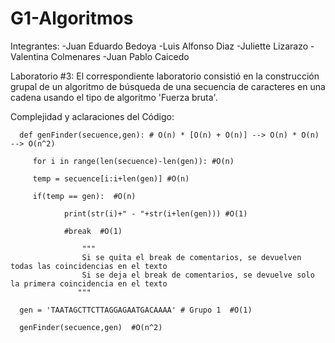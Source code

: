 # G1-Algoritmos
Integrantes:
  -Juan Eduardo Bedoya
  -Luis Alfonso Diaz 
  -Juliette Lizarazo
  -Valentina Colmenares
  -Juan Pablo Caicedo
 
 Laboratorio #3:
 El correspondiente laboratorio consistió en la construcción grupal de un algoritmo de búsqueda de una secuencia de caracteres en una cadena usando el tipo de algoritmo 'Fuerza bruta'.

Complejidad y aclaraciones del Código:



      def genFinder(secuence,gen): # O(n) * [O(n) + O(n)] --> O(n) * O(n) --> O(n^2)
  
         for i in range(len(secuence)-len(gen)): #O(n)
         
         temp = secuence[i:i+len(gen)] #O(n)
      
         if(temp == gen):  #O(n)
          
                print(str(i)+" - "+str(i+len(gen))) #O(1)
              
                #break  #O(1)
              
                    """
                    Si se quita el break de comentarios, se devuelven todas las coincidencias en el texto
                    Si se deja el break de comentarios, se devuelve solo la primera coincidencia en el texto 
                   """

      gen = 'TAATAGCTTCTTAGGAGAATGACAAAA' # Grupo 1  #O(1)

      genFinder(secuence,gen)  #O(n^2)
  
